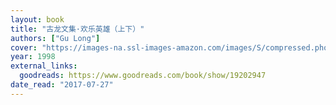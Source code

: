 ```yaml
---
layout: book
title: "古龙文集·欢乐英雄（上下）"
authors: ["Gu Long"]
cover: "https://images-na.ssl-images-amazon.com/images/S/compressed.photo.goodreads.com/books/1386238147i/19202947.jpg"
year: 1998
external_links:
  goodreads: https://www.goodreads.com/book/show/19202947
date_read: "2017-07-27"
---
```


